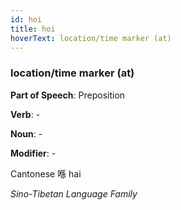```yaml
---
id: hoi
title: hoi
hoverText: location/time marker (at)
---
```


### location/time marker (at)

**Part of Speech**: Preposition

**Verb**: -

**Noun**: -

**Modifier**: -

Cantonese 喺 hai 

*Sino-Tibetan Language Family*